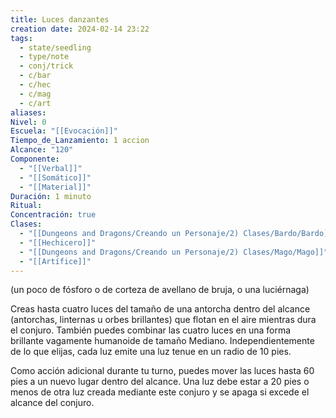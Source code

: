 ```yaml
---
title: Luces danzantes
creation date: 2024-02-14 23:22
tags:
  - state/seedling
  - type/note
  - conj/trick
  - c/bar
  - c/hec
  - c/mag
  - c/art
aliases: 
Nivel: 0
Escuela: "[[Evocación]]"
Tiempo_de_Lanzamiento: 1 accion
Alcance: "120"
Componente:
  - "[[Verbal]]"
  - "[[Somático]]"
  - "[[Material]]"
Duración: 1 minuto
Ritual: 
Concentración: true
Clases:
  - "[[Dungeons and Dragons/Creando un Personaje/2) Clases/Bardo/Bardo]]"
  - "[[Hechicero]]"
  - "[[Dungeons and Dragons/Creando un Personaje/2) Clases/Mago/Mago]]"
  - "[[Artífice]]"
---
```

(un poco de fósforo o de corteza de avellano de bruja, o una luciérnaga)

Creas hasta cuatro luces del tamaño de una antorcha dentro del alcance (antorchas, linternas u orbes brillantes) que flotan en el aire mientras dura el conjuro. También puedes combinar las cuatro luces en una forma brillante vagamente humanoide de tamaño Mediano. Independientemente de lo que elijas, cada luz emite una luz tenue en un radio de 10 pies.

Como acción adicional durante tu turno, puedes mover las luces hasta 60 pies a un nuevo lugar dentro del alcance. Una luz debe estar a 20 pies o menos de otra luz creada mediante este conjuro y se apaga si excede el alcance del conjuro.
